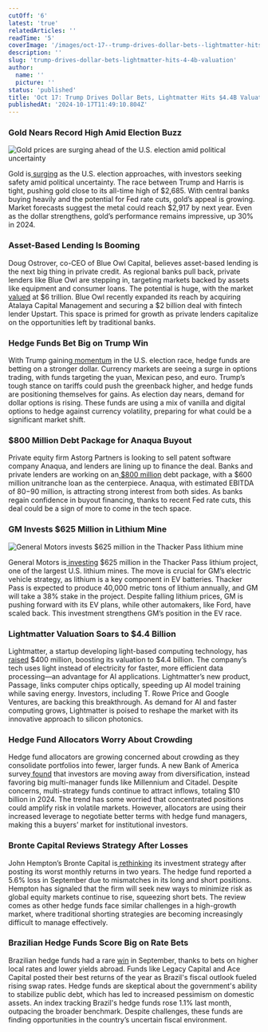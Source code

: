 ```yaml
---
cutOff: '6'
latest: 'true'
relatedArticles: ''
readTime: '5'
coverImage: '/images/oct-17--trump-drives-dollar-bets--lightmatter-hits-4.4b-valuation-a-Q3Nz.webp'
description: ''
slug: 'trump-drives-dollar-bets-lightmatter-hits-4-4b-valuation'
author:
  name: ''
  picture: ''
status: 'published'
title: 'Oct 17: Trump Drives Dollar Bets, Lightmatter Hits $4.4B Valuation'
publishedAt: '2024-10-17T11:49:10.804Z'
---
```


### Gold Nears Record High Amid Election Buzz

![Gold prices are surging ahead of the U.S. election amid political uncertainty](/images/oct-17--trump-drives-dollar-bets--lightmatter-hits-4.4b-valuation-a-cxMT.webp)

Gold is[ surging](https://www.investmentnews.com/alternatives/gold-approaches-another-record-as-election-race-fed-rate-cuts-come-into-focus/257722) as the U.S. election approaches, with investors seeking safety amid political uncertainty. The race between Trump and Harris is tight, pushing gold close to its all-time high of $2,685. With central banks buying heavily and the potential for Fed rate cuts, gold’s appeal is growing. Market forecasts suggest the metal could reach $2,917 by next year. Even as the dollar strengthens, gold’s performance remains impressive, up 30% in 2024.

### Asset-Based Lending Is Booming

Doug Ostrover, co-CEO of Blue Owl Capital, believes asset-based lending is the next big thing in private credit. As regional banks pull back, private lenders like Blue Owl are stepping in, targeting markets backed by assets like equipment and consumer loans. The potential is huge, with the market[ valued](https://www.bnnbloomberg.ca/business/2024/10/16/blue-owl-co-ceo-sees-asset-based-finance-as-next-big-boom/) at $6 trillion. Blue Owl recently expanded its reach by acquiring Atalaya Capital Management and securing a $2 billion deal with fintech lender Upstart. This space is primed for growth as private lenders capitalize on the opportunities left by traditional banks.

### Hedge Funds Bet Big on Trump Win

With Trump gaining[ momentum](https://www.bnnbloomberg.ca/business/politics/2024/10/16/hedge-fund-currency-option-bets-are-soaring-on-trump-tariff-risk/) in the U.S. election race, hedge funds are betting on a stronger dollar. Currency markets are seeing a surge in options trading, with funds targeting the yuan, Mexican peso, and euro. Trump’s tough stance on tariffs could push the greenback higher, and hedge funds are positioning themselves for gains. As election day nears, demand for dollar options is rising. These funds are using a mix of vanilla and digital options to hedge against currency volatility, preparing for what could be a significant market shift.

### $800 Million Debt Package for Anaqua Buyout

Private equity firm Astorg Partners is looking to sell patent software company Anaqua, and lenders are lining up to finance the deal. Banks and private lenders are working on an[ $800 million](https://www.bnnbloomberg.ca/business/2024/10/16/banks-private-lenders-prep-800-million-package-for-anaqua-sale/) debt package, with a $600 million unitranche loan as the centerpiece. Anaqua, with estimated EBITDA of $80-$90 million, is attracting strong interest from both sides. As banks regain confidence in buyout financing, thanks to recent Fed rate cuts, this deal could be a sign of more to come in the tech space.

### GM Invests $625 Million in Lithium Mine

![General Motors invests $625 million in the Thacker Pass lithium mine](/images/oct-17--trump-drives-dollar-bets--lightmatter-hits-4.4b-valuation-b-c5Nz.webp)

General Motors is[ investing](https://www.bnnbloomberg.ca/business/2024/10/16/gm-backs-biggest-us-lithium-project-with-625-million-investment/) $625 million in the Thacker Pass lithium project, one of the largest U.S. lithium mines. The move is crucial for GM’s electric vehicle strategy, as lithium is a key component in EV batteries. Thacker Pass is expected to produce 40,000 metric tons of lithium annually, and GM will take a 38% stake in the project. Despite falling lithium prices, GM is pushing forward with its EV plans, while other automakers, like Ford, have scaled back. This investment strengthens GM’s position in the EV race.

### Lightmatter Valuation Soars to $4.4 Billion

Lightmatter, a startup developing light-based computing technology, has[ raised](https://www.bnnbloomberg.ca/business/technology/2024/10/16/photonic-computing-startup-lightmatter-reaches-44-billion-valuation/) $400 million, boosting its valuation to $4.4 billion. The company’s tech uses light instead of electricity for faster, more efficient data processing—an advantage for AI applications. Lightmatter’s new product, Passage, links computer chips optically, speeding up AI model training while saving energy. Investors, including T. Rowe Price and Google Ventures, are backing this breakthrough. As demand for AI and faster computing grows, Lightmatter is poised to reshape the market with its innovative approach to silicon photonics.

### Hedge Fund Allocators Worry About Crowding

Hedge fund allocators are growing concerned about crowding as they consolidate portfolios into fewer, larger funds. A new Bank of America survey[ found](https://www.hedgeweek.com/crowding-is-major-hedge-fund-allocator-concern/) that investors are moving away from diversification, instead favoring big multi-manager funds like Millennium and Citadel. Despite concerns, multi-strategy funds continue to attract inflows, totaling $10 billion in 2024. The trend has some worried that concentrated positions could amplify risk in volatile markets. However, allocators are using their increased leverage to negotiate better terms with hedge fund managers, making this a buyers’ market for institutional investors.

### Bronte Capital Reviews Strategy After Losses

John Hempton’s Bronte Capital is[ rethinking](https://www.hedgeweek.com/losses-prompt-bronte-capital-strategy-rethink/) its investment strategy after posting its worst monthly returns in two years. The hedge fund reported a 5.6% loss in September due to mismatches in its long and short positions. Hempton has signaled that the firm will seek new ways to minimize risk as global equity markets continue to rise, squeezing short bets. The review comes as other hedge funds face similar challenges in a high-growth market, where traditional shorting strategies are becoming increasingly difficult to manage effectively.

### Brazilian Hedge Funds Score Big on Rate Bets

Brazilian hedge funds had a rare [win](https://www.bnnbloomberg.ca/business/international/2024/10/15/bearish-rate-bets-hand-win-to-brazils-battered-hedge-funds/) in September, thanks to bets on higher local rates and lower yields abroad. Funds like Legacy Capital and Ace Capital posted their best returns of the year as Brazil's fiscal outlook fueled rising swap rates. Hedge funds are skeptical about the government's ability to stabilize public debt, which has led to increased pessimism on domestic assets. An index tracking Brazil's hedge funds rose 1.1% last month, outpacing the broader benchmark. Despite challenges, these funds are finding opportunities in the country’s uncertain fiscal environment.